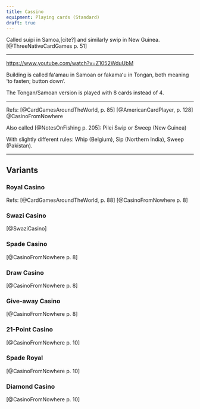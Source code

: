 ```yaml
---
title: Cassino
equipment: Playing cards (Standard)
draft: true
---
```


Called <span lang="sm">suipi</span> in Samoa,[cite?] and similarly <span lang="tpi">swip</span> in New Guinea.[@ThreeNativeCardGames p. 51]

---

https://www.youtube.com/watch?v=Z1052WduUbM

Building is called <span lang="sm">faʻamau</span> in Samoan or <span lang="to">fakamaʻu</span> in Tongan, both meaning ‘to fasten; button down’.

The Tongan/Samoan version is played with 8 cards instead of 4.

---

Refs: [@CardGamesAroundTheWorld, p. 85] [@AmericanCardPlayer, p. 128] @CasinoFromNowhere

Also called [@NotesOnFishing p. 205]: Pilei Swip or Sweep (New Guinea)

With slightly different rules: Whip (Belgium), Sip (Northern India), Sweep (Pakistan).

---

## Variants

### Royal Casino

Refs: [@CardGamesAroundTheWorld, p. 88] [@CasinoFromNowhere p. 8]

### Swazi Casino

[@SwaziCasino]

### Spade Casino

[@CasinoFromNowhere p. 8]

### Draw Casino 
[@CasinoFromNowhere p. 8]

### Give-away Casino 
[@CasinoFromNowhere p. 8]

### 21-Point Casino
[@CasinoFromNowhere p. 10]

### Spade Royal
[@CasinoFromNowhere p. 10]

### Diamond Casino
[@CasinoFromNowhere p. 10]
